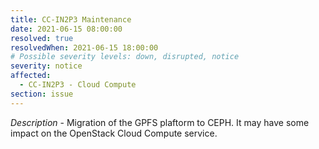 ```yaml
---
title: CC-IN2P3 Maintenance
date: 2021-06-15 08:00:00
resolved: true
resolvedWhen: 2021-06-15 18:00:00
# Possible severity levels: down, disrupted, notice
severity: notice
affected:
  - CC-IN2P3 - Cloud Compute
section: issue
---
```


*Description* - Migration of the GPFS plaftorm to CEPH. It may have some impact on the OpenStack Cloud Compute service.
